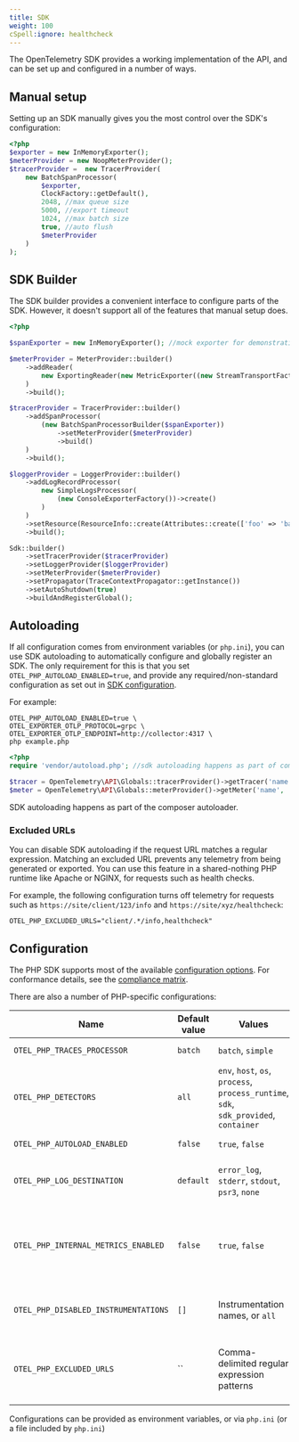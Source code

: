 ```yaml
---
title: SDK
weight: 100
cSpell:ignore: healthcheck
---
```


The OpenTelemetry SDK provides a working implementation of the API, and can be
set up and configured in a number of ways.

## Manual setup

Setting up an SDK manually gives you the most control over the SDK's
configuration:

```php
<?php
$exporter = new InMemoryExporter();
$meterProvider = new NoopMeterProvider();
$tracerProvider =  new TracerProvider(
    new BatchSpanProcessor(
        $exporter,
        ClockFactory::getDefault(),
        2048, //max queue size
        5000, //export timeout
        1024, //max batch size
        true, //auto flush
        $meterProvider
    )
);
```

## SDK Builder

The SDK builder provides a convenient interface to configure parts of the SDK.
However, it doesn't support all of the features that manual setup does.

```php
<?php

$spanExporter = new InMemoryExporter(); //mock exporter for demonstration purposes

$meterProvider = MeterProvider::builder()
    ->addReader(
        new ExportingReader(new MetricExporter((new StreamTransportFactory())->create(STDOUT, 'application/x-ndjson'), /*Temporality::CUMULATIVE*/))
    )
    ->build();

$tracerProvider = TracerProvider::builder()
    ->addSpanProcessor(
        (new BatchSpanProcessorBuilder($spanExporter))
            ->setMeterProvider($meterProvider)
            ->build()
    )
    ->build();

$loggerProvider = LoggerProvider::builder()
    ->addLogRecordProcessor(
        new SimpleLogsProcessor(
            (new ConsoleExporterFactory())->create()
        )
    )
    ->setResource(ResourceInfo::create(Attributes::create(['foo' => 'bar'])))
    ->build();

Sdk::builder()
    ->setTracerProvider($tracerProvider)
    ->setLoggerProvider($loggerProvider)
    ->setMeterProvider($meterProvider)
    ->setPropagator(TraceContextPropagator::getInstance())
    ->setAutoShutdown(true)
    ->buildAndRegisterGlobal();
```

## Autoloading

If all configuration comes from environment variables (or `php.ini`), you can
use SDK autoloading to automatically configure and globally register an SDK. The
only requirement for this is that you set `OTEL_PHP_AUTOLOAD_ENABLED=true`, and
provide any required/non-standard configuration as set out in
[SDK configuration](/docs/languages/sdk-configuration/).

For example:

```shell
OTEL_PHP_AUTOLOAD_ENABLED=true \
OTEL_EXPORTER_OTLP_PROTOCOL=grpc \
OTEL_EXPORTER_OTLP_ENDPOINT=http://collector:4317 \
php example.php
```

```php
<?php
require 'vendor/autoload.php'; //sdk autoloading happens as part of composer initialization

$tracer = OpenTelemetry\API\Globals::tracerProvider()->getTracer('name', 'version', 'schema.url', [/*attributes*/]);
$meter = OpenTelemetry\API\Globals::meterProvider()->getMeter('name', 'version', 'schema.url', [/*attributes*/]);
```

SDK autoloading happens as part of the composer autoloader.

### Excluded URLs

You can disable SDK autoloading if the request URL matches a regular expression.
Matching an excluded URL prevents any telemetry from being generated or
exported. You can use this feature in a shared-nothing PHP runtime like Apache
or NGINX, for requests such as health checks.

For example, the following configuration turns off telemetry for requests such
as `https://site/client/123/info` and `https://site/xyz/healthcheck`:

```shell
OTEL_PHP_EXCLUDED_URLS="client/.*/info,healthcheck"
```

## Configuration

The PHP SDK supports most of the available
[configuration options](/docs/languages/sdk-configuration/). For conformance
details, see the
[compliance matrix](https://github.com/open-telemetry/opentelemetry-specification/blob/main/spec-compliance-matrix.md).

There are also a number of PHP-specific configurations:

| Name                                 | Default value | Values                                                                                | Example                      | Description                                                                                  |
| ------------------------------------ | ------------- | ------------------------------------------------------------------------------------- | ---------------------------- | -------------------------------------------------------------------------------------------- |
| `OTEL_PHP_TRACES_PROCESSOR`          | `batch`       | `batch`, `simple`                                                                     | `simple`                     | Span processor selection                                                                     |
| `OTEL_PHP_DETECTORS`                 | `all`         | `env`, `host`, `os`, `process`, `process_runtime`, `sdk`, `sdk_provided`, `container` | `env,os,process`             | Resource detector selection                                                                  |
| `OTEL_PHP_AUTOLOAD_ENABLED`          | `false`       | `true`, `false`                                                                       | `true`                       | Enable/disable SDK autoloading                                                               |
| `OTEL_PHP_LOG_DESTINATION`           | `default`     | `error_log`, `stderr`, `stdout`, `psr3`, `none`                                       | `stderr`                     | Where internal errors and warnings will be sent                                              |
| `OTEL_PHP_INTERNAL_METRICS_ENABLED`  | `false`       | `true`, `false`                                                                       | `true`                       | Whether the SDK should emit metrics about its internal state (for example, batch processors) |
| `OTEL_PHP_DISABLED_INSTRUMENTATIONS` | `[]`          | Instrumentation names, or `all`                                                       | `psr15,psr18`                | Disable one or more installed auto-instrumentations                                          |
| `OTEL_PHP_EXCLUDED_URLS`             | ``            | Comma-delimited regular expression patterns                                           | `client/.*/info,healthcheck` | Do not load the SDK if request URL matches one of the supplied regular expressions           |

Configurations can be provided as environment variables, or via `php.ini` (or a
file included by `php.ini`)
